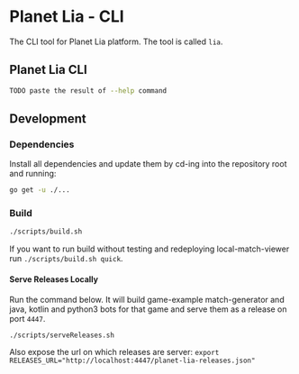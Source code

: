 # Planet Lia - CLI

The CLI tool for Planet Lia platform.
The tool is called `lia`.

## Planet Lia CLI
```bash
TODO paste the result of --help command
```


## Development
### Dependencies
Install all dependencies and update them by cd-ing into the repository
root and running:
```bash
go get -u ./...
```

### Build
```bash
./scripts/build.sh
```

If you want to run build without testing and redeploying local-match-viewer run `./scripts/build.sh quick`.

 
#### Serve Releases Locally

Run the command below. It will build game-example match-generator and java, kotlin and python3 bots for that game 
and serve them as a release on port `4447`.

```bash
./scripts/serveReleases.sh
```

Also expose the url on which releases are server: `export RELEASES_URL="http://localhost:4447/planet-lia-releases.json"`
